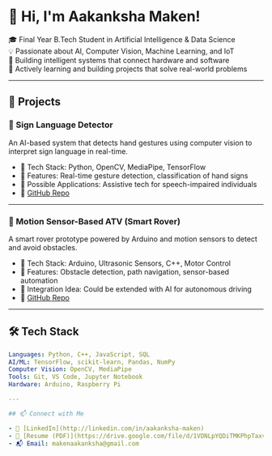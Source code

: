 # 👋 Hi, I'm Aakanksha Maken!

🎓 Final Year B.Tech Student in Artificial Intelligence & Data Science  
💡 Passionate about AI, Computer Vision, Machine Learning, and IoT  
🧠 Building intelligent systems that connect hardware and software  
🚀 Actively learning and building projects that solve real-world problems

---

## 💼 Projects

### 🤖 Sign Language Detector
An AI-based system that detects hand gestures using computer vision to interpret sign language in real-time.

- 🧠 Tech Stack: Python, OpenCV, MediaPipe, TensorFlow
- 🚀 Features: Real-time gesture detection, classification of hand signs
- 📸 Possible Applications: Assistive tech for speech-impaired individuals
- 🔗 [GitHub Repo](https://github.com/AakankshaMaken/sign-language-detector)

---

### 🚜 Motion Sensor-Based ATV (Smart Rover)
A smart rover prototype powered by Arduino and motion sensors to detect and avoid obstacles.

- 🔧 Tech Stack: Arduino, Ultrasonic Sensors, C++, Motor Control
- 🧭 Features: Obstacle detection, path navigation, sensor-based automation
- 🤖 Integration Idea: Could be extended with AI for autonomous driving
- 🔗 [GitHub Repo](https://github.com/AakankshaMaken/motion-sensor-atv)

---

## 🛠️ Tech Stack

```yaml
Languages: Python, C++, JavaScript, SQL  
AI/ML: TensorFlow, scikit-learn, Pandas, NumPy  
Computer Vision: OpenCV, MediaPipe  
Tools: Git, VS Code, Jupyter Notebook  
Hardware: Arduino, Raspberry Pi

---

## 📫 Connect with Me

- 💼 [LinkedIn](http://linkedin.com/in/aakanksha-maken)
- 📄 [Resume (PDF)](https://drive.google.com/file/d/1VDNLpYQDiTMKPhpTaxvtzAQjB4UISztQ/view?usp=drivesdk)  
- 📬 Email: makenaakanksha@gmail.com



